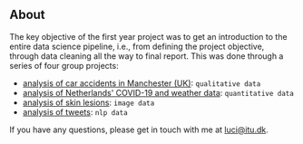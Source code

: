 ## About
The key objective of the first year project was to get an introduction to the
entire data science pipeline, i.e., from defining the project objective, through
data cleaning all the way to final report. This was done through a series of
four group projects:

- [analysis of car accidents in Manchester (UK)](coursework/fyp2021p01g13): `qualitative data`
- [analysis of Netherlands' COVID-19 and weather data](coursework/fyp2021p02g13): `quantitative data`
- [analysis of skin lesions](coursework/fyp2021p03g13): `image data`
- [analysis of tweets](coursework/fyp2021p04g13): `nlp data`

If you have any questions, please get in touch with me at luci@itu.dk.
